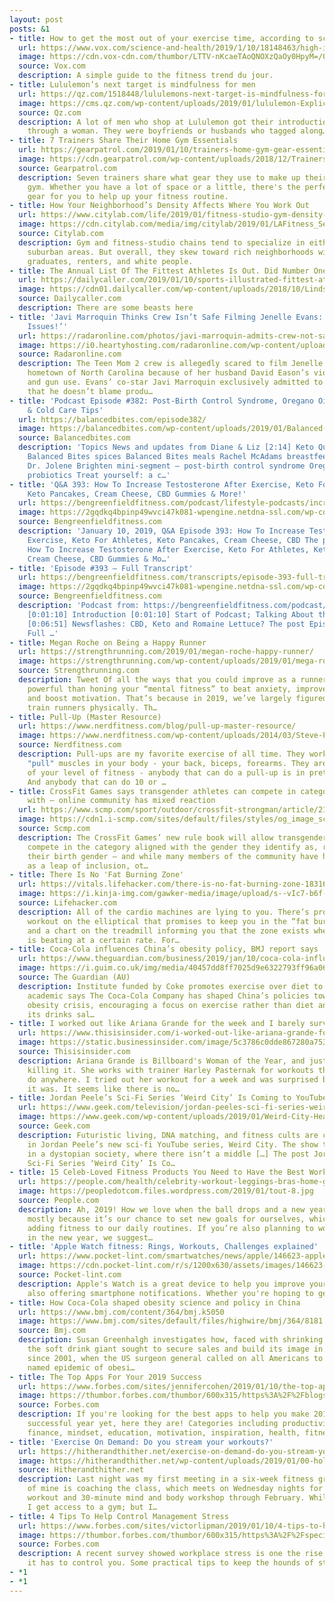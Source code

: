 ```yaml
---
layout: post
posts: &1
- title: How to get the most out of your exercise time, according to science
  url: https://www.vox.com/science-and-health/2019/1/10/18148463/high-intensity-interval-training-hiit-orangetheory
  image: https://cdn.vox-cdn.com/thumbor/LTTV-nKcaeTAoQNOXzQaOy0HpyM=/0x412:5760x3428/fit-in/1200x630/cdn.vox-cdn.com/uploads/chorus_asset/file/13681265/shutterstock_1007038000.jpg
  source: Vox.com
  description: A simple guide to the fitness trend du jour.
- title: Lululemon’s next target is mindfulness for men
  url: https://qz.com/1518448/lululemons-next-target-is-mindfulness-for-men/
  image: https://cms.qz.com/wp-content/uploads/2019/01/lululemon-ExplicitTee-e1547065230232.jpg?quality=75&strip=all&w=1400
  source: Qz.com
  description: A lot of men who shop at Lululemon got their introduction to the brand
    through a woman. They were boyfriends or husbands who tagged along…
- title: 7 Trainers Share Their Home Gym Essentials
  url: https://gearpatrol.com/2019/01/10/trainers-home-gym-gear-essentials/
  image: https://cdn.gearpatrol.com/wp-content/uploads/2018/12/Trainers-Share-Their-Home-Gym-Essentials-gear-patrol-feature.gif
  source: Gearpatrol.com
  description: Seven trainers share what gear they use to make up their ideal home
    gym. Whether you have a lot of space or a little, there's the perfect piece of
    gear for you to help up your fitness routine.
- title: How Your Neighborhood’s Density Affects Where You Work Out
  url: https://www.citylab.com/life/2019/01/fitness-studio-gym-density-income-education-resolution/579595/
  image: https://cdn.citylab.com/media/img/citylab/2019/01/LAFitness_Secaucus_NewJersey_gym/facebook.jpg?1547135553
  source: Citylab.com
  description: Gym and fitness-studio chains tend to specialize in either urban or
    suburban areas. But overall, they skew toward rich neighborhoods with lots of
    graduates, renters, and white people.
- title: The Annual List Of The Fittest Athletes Is Out. Did Number One Surprise You?
  url: https://dailycaller.com/2019/01/10/sports-illustrated-fittest-athletes-2019/
  image: https://cdn01.dailycaller.com/wp-content/uploads/2018/10/Lindsey_Vonn_Bronze-e1547134380982.jpg
  source: Dailycaller.com
  description: There are some beasts here
- title: 'Javi Marroquin Thinks Crew Isn’t Safe Filming Jenelle Evans: ‘David’s Got
    Issues!’'
  url: https://radaronline.com/photos/javi-marroquin-admits-crew-not-safe-filming-jenelle-evans-david-eason/
  image: https://i0.heartyhosting.com/radaronline.com/wp-content/uploads/2019/01/javi-marroquin-teen-mom-2-crew-not-safe-filming-jenelle-evans-pp-edit.jpg?fit=1200%2C788&ssl=1
  source: Radaronline.com
  description: The Teen Mom 2 crew is allegedly scared to film Jenelle Evans in her
    hometown of North Carolina because of her husband David Eason’s violent threats
    and gun use. Evans’ co-star Javi Marroquin exclusively admitted to RadarOnline.com
    that he doesn’t blame produ…
- title: 'Podcast Episode #382: Post-Birth Control Syndrome, Oregano Oil & Probiotics,
    & Cold Care Tips'
  url: https://balancedbites.com/episode382/
  image: https://balancedbites.com/wp-content/uploads/2019/01/Balanced-Bites-Podcast-Featured-Image-Episode-382.jpg
  source: Balancedbites.com
  description: 'Topics News and updates from Diane & Liz [2:14] Keto Quick Start tour
    Balanced Bites spices Balanced Bites meals Rachel McAdams breastfeeding picture
    Dr. Jolene Brighten mini-segment – post-birth control syndrome Oregano oil and
    probiotics Treat yourself: a c…'
- title: 'Q&A 393: How To Increase Testosterone After Exercise, Keto For Athletes,
    Keto Pancakes, Cream Cheese, CBD Gummies & More!'
  url: https://bengreenfieldfitness.com/podcast/lifestyle-podcasts/increase-testosterone/
  image: https://2gqdkq4bpinp49wvci47k081-wpengine.netdna-ssl.com/wp-content/uploads/2019/01/QA393-Landscape-2.png
  source: Bengreenfieldfitness.com
  description: 'January 10, 2019, Q&A Episode 393: How To Increase Testosterone After
    Exercise, Keto For Athletes, Keto Pancakes, Cream Cheese, CBD The post Q&A 393:
    How To Increase Testosterone After Exercise, Keto For Athletes, Keto Pancakes,
    Cream Cheese, CBD Gummies & Mo…'
- title: 'Episode #393 – Full Transcript'
  url: https://bengreenfieldfitness.com/transcripts/episode-393-full-transcript/
  image: https://2gqdkq4bpinp49wvci47k081-wpengine.netdna-ssl.com/wp-content/uploads/2017/09/bgf-transcript.png
  source: Bengreenfieldfitness.com
  description: 'Podcast from: https://bengreenfieldfitness.com/podcast/lifestyle-podcasts/increase-testosterone/
    [0:01:10] Introduction [0:01:10] Start of Podcast; Talking About their Fasting
    [0:06:51] Newsflashes: CBD, Keto and Romaine Lettuce? The post Episode #393 –
    Full …'
- title: Megan Roche on Being a Happy Runner
  url: https://strengthrunning.com/2019/01/megan-roche-happy-runner/
  image: https://strengthrunning.com/wp-content/uploads/2019/01/mega-roche-happy-runner.jpg
  source: Strengthrunning.com
  description: Tweet Of all the ways that you could improve as a runner, none is more
    powerful than honing your “mental fitness” to beat anxiety, improve consistency,
    and boost motivation. That’s because in 2019, we’ve largely figured out how to
    train runners physically. Th…
- title: Pull-Up (Master Resource)
  url: https://www.nerdfitness.com/blog/pull-up-master-resource/
  image: https://www.nerdfitness.com/wp-content/uploads/2014/03/Steve-Pull-Up-Beach-713x315.jpg
  source: Nerdfitness.com
  description: Pull-ups are my favorite exercise of all time. They work all of the
    "pull" muscles in your body - your back, biceps, forearms. They are indicative
    of your level of fitness - anybody that can do a pull-up is in pretty good shape.
    And anybody that can do 10 or …
- title: CrossFit Games says transgender athletes can compete in category they identify
    with – online community has mixed reaction
  url: https://www.scmp.com/sport/outdoor/crossfit-strongman/article/2181526/crossfit-games-says-transgender-athletes-can
  image: https://cdn1.i-scmp.com/sites/default/files/styles/og_image_scmp_generic/public/images/methode/2019/01/10/8153501c-14a1-11e9-bd68-61a0d0b9ce58_image_hires_164827.JPG?itok=zbrXqyKK
  source: Scmp.com
  description: The CrossFit Games’ new rule book will allow transgender athletes to
    compete in the category aligned with the gender they identify as, rather than
    their birth gender – and while many members of the community have hailed the decision
    as a leap of inclusion, ot…
- title: There Is No 'Fat Burning Zone'
  url: https://vitals.lifehacker.com/there-is-no-fat-burning-zone-1831641069
  image: https://i.kinja-img.com/gawker-media/image/upload/s--vIc7-b6f--/c_fill,fl_progressive,g_center,h_900,q_80,w_1600/vg4zoiukgnzmo2g9hpns.jpg
  source: Lifehacker.com
  description: All of the cardio machines are lying to you. There’s probably some
    workout on the elliptical that promises to keep you in the “fat burning zone,”
    and a chart on the treadmill informing you that the zone exists when your heart
    is beating at a certain rate. For…
- title: Coca-Cola influences China’s obesity policy, BMJ report says
  url: https://www.theguardian.com/business/2019/jan/10/coca-cola-influence-china-obesity-policy-protect-sales-bmj-report
  image: https://i.guim.co.uk/img/media/40457dd8ff7025d9e6322793ff96a063bb74daa7/24_0_2952_1771/master/2952.jpg?width=1200&height=630&quality=85&auto=format&fit=crop&overlay-align=bottom%2Cleft&overlay-width=100p&overlay-base64=L2ltZy9zdGF0aWMvb3ZlcmxheXMvdGctZGVmYXVsdC5wbmc&s=4202beb949039fb8335ac77f335c066a
  source: The Guardian (AU)
  description: Institute funded by Coke promotes exercise over diet to protect sales,
    academic says The Coca-Cola Company has shaped China’s policies towards its growing
    obesity crisis, encouraging a focus on exercise rather than diet and thereby safeguarding
    its drinks sal…
- title: I worked out like Ariana Grande for the week and I barely survived
  url: https://www.thisisinsider.com/i-worked-out-like-ariana-grande-for-a-week-2019-1
  image: https://static.businessinsider.com/image/5c3786c0dde867280a753313-750.jpg
  source: Thisisinsider.com
  description: Ariana Grande is Billboard's Woman of the Year, and just generally
    killing it. She works with trainer Harley Pasternak for workouts that she can
    do anywhere. I tried out her workout for a week and was surprised by how intense
    it was. It seems like there is no…
- title: Jordan Peele’s Sci-Fi Series ‘Weird City’ Is Coming to YouTube
  url: https://www.geek.com/television/jordan-peeles-sci-fi-series-weird-city-is-coming-to-youtube-1769240/
  image: https://www.geek.com/wp-content/uploads/2019/01/Weird-City-Header_690.jpg
  source: Geek.com
  description: Futuristic living, DNA matching, and fitness cults are coming to life
    in Jordan Peele’s new sci-fi YouTube series, Weird City. The show takes place
    in a dystopian society, where there isn’t a middle […] The post Jordan Peele’s
    Sci-Fi Series ‘Weird City’ Is Co…
- title: 15 Celeb-Loved Fitness Products You Need to Have the Best Workout Ever
  url: https://people.com/health/celebrity-workout-leggings-bras-home-gym-equipment/
  image: https://peopledotcom.files.wordpress.com/2019/01/tout-8.jpg
  source: People.com
  description: Ah, 2019! How we love when the ball drops and a new year arrives —
    mostly because it’s our chance to set new goals for ourselves, which usually includes
    adding fitness to our daily routines. If you’re also planning to work out more
    in the new year, we suggest…
- title: 'Apple Watch fitness: Rings, Workouts, Challenges explained'
  url: https://www.pocket-lint.com/smartwatches/news/apple/146623-apple-watch-workout-rings-challenges-explained
  image: https://cdn.pocket-lint.com/r/s/1200x630/assets/images/146623-smartwatches-feature-apple-watch-fitness-rings-workouts-challenges-explained-image1-hgopvcbssi.jpg
  source: Pocket-lint.com
  description: Apple's Watch is a great device to help you improve your fitness, whilst
    also offering smartphone notifications. Whether you're hoping to get fit through
- title: How Coca-Cola shaped obesity science and policy in China
  url: https://www.bmj.com/content/364/bmj.k5050
  image: https://www.bmj.com/sites/default/files/highwire/bmj/364/8181.cover-source.jpg
  source: Bmj.com
  description: Susan Greenhalgh investigates how, faced with shrinking Western markets,
    the soft drink giant sought to secure sales and build its image in China   Ever
    since 2001, when the US surgeon general called on all Americans to fight the newly
    named epidemic of obesi…
- title: The Top Apps For Your 2019 Success
  url: https://www.forbes.com/sites/jennifercohen/2019/01/10/the-top-apps-for-your-2019-success/
  image: https://thumbor.forbes.com/thumbor/600x315/https%3A%2F%2Fblogs-images.forbes.com%2Fthumbnails%2Fblog_2059%2Fpt_2059_2018_o.jpg%3Ft%3D1547118012
  source: Forbes.com
  description: If you're looking for the best apps to help you make 2019 your most
    successful year yet, here they are! Categories including productivity and organization,
    finance, mindset, education, motivation, inspiration, health, fitness and diet.
- title: 'Exercise On Demand: Do you stream your workouts?'
  url: https://hitherandthither.net/exercise-on-demand-do-you-stream-your-workouts/
  image: https://hitherandthither.net/wp-content/uploads/2019/01/00-holding-streaming-workouts-for-holiday-travel-e1547111120948.jpg
  source: Hitherandthither.net
  description: Last night was my first meeting in a six-week fitness group. A friend
    of mine is coaching the class, which meets on Wednesday nights for a one-hour
    workout and 30-minute mind and body workshop through February. While I’m enrolled,
    I get access to a gym; but I…
- title: 4 Tips To Help Control Management Stress
  url: https://www.forbes.com/sites/victorlipman/2019/01/10/4-tips-to-help-control-management-stress/
  image: https://thumbor.forbes.com/thumbor/600x315/https%3A%2F%2Fspecials-images.forbesimg.com%2Fdam%2Fimageserve%2F1084361696%2F960x0.jpg%3Ffit%3Dscale
  source: Forbes.com
  description: A recent survey showed workplace stress is one the rise, but that doesn't
    it has to control you. Some practical tips to keep the hounds of stress at bay.
- *1
- *1
---
```


